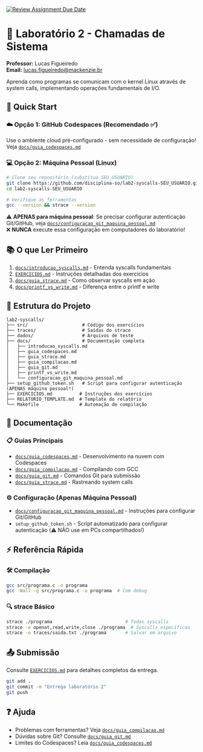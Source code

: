 [![Review Assignment Due Date](https://classroom.github.com/assets/deadline-readme-button-22041afd0340ce965d47ae6ef1cefeee28c7c493a6346c4f15d667ab976d596c.svg)](https://classroom.github.com/a/suvYDXlm)
# 🔧 Laboratório 2 - Chamadas de Sistema

**Professor:** Lucas Figueiredo  
**Email:** lucas.figueiredo@mackenzie.br

Aprenda como programas se comunicam com o kernel Linux através de system calls, implementando operações fundamentais de I/O.

## 🚀 Quick Start

### ☁️ Opção 1: GitHub Codespaces (Recomendado ✅)
Use o ambiente cloud pré-configurado - sem necessidade de configuração!
Veja [`docs/guia_codespaces.md`](docs/guia_codespaces.md)

### 💻 Opção 2: Máquina Pessoal (Linux)
```bash
# Clone seu repositório (substitua SEU_USUARIO)
git clone https://github.com/disciplina-so/lab2-syscalls-SEU_USUARIO.git
cd lab2-syscalls-SEU_USUARIO

# Verifique as ferramentas
gcc --version && strace --version
```

⚠️ **APENAS para máquina pessoal**: Se precisar configurar autenticação Git/GitHub, veja [`docs/configuracao_git_maquina_pessoal.md`](docs/configuracao_git_maquina_pessoal.md)  
❌ **NUNCA** execute essa configuração em computadores do laboratório!

## 📚 O que Ler Primeiro

1. [`docs/introducao_syscalls.md`](docs/introducao_syscalls.md) - Entenda syscalls fundamentais
2. [`EXERCICIOS.md`](EXERCICIOS.md) - Instruções detalhadas dos exercícios
3. [`docs/guia_strace.md`](docs/guia_strace.md) - Como observar syscalls em ação
4. [`docs/printf_vs_write.md`](docs/printf_vs_write.md) - Diferença entre o printf e write

## 📁 Estrutura do Projeto

```
lab2-syscalls/
├── src/                    # Código dos exercícios
├── traces/                 # Saídas do strace
├── dados/                  # Arquivos de teste
├── docs/                   # Documentação completa
│   ├── introducao_syscalls.md
│   ├── guia_codespaces.md
│   ├── guia_strace.md
│   ├── guia_compilacao.md
│   ├── guia_git.md
│   ├── printf_vs_write.md
│   └── configuracao_git_maquina_pessoal.md
├── setup_github_token.sh   # Script para configurar autenticação (APENAS máquina pessoal!)
├── EXERCICIOS.md          # Instruções dos exercícios
├── RELATORIO_TEMPLATE.md  # Template do relatório
└── Makefile               # Automação de compilação
```

## 📖 Documentação

### 📋 Guias Principais
- [`docs/guia_codespaces.md`](docs/guia_codespaces.md) - Desenvolvimento na nuvem com Codespaces
- [`docs/guia_compilacao.md`](docs/guia_compilacao.md) - Compilando com GCC
- [`docs/guia_git.md`](docs/guia_git.md) - Comandos Git para submissão
- [`docs/guia_strace.md`](docs/guia_strace.md) - Rastreando system calls

### ⚙️ Configuração (Apenas Máquina Pessoal)
- [`docs/configuracao_git_maquina_pessoal.md`](docs/configuracao_git_maquina_pessoal.md) - Instruções para configurar Git/GitHub
- `setup_github_token.sh` - Script automatizado para configurar autenticação (⚠️ NÃO use em PCs compartilhados!)

## ⚡ Referência Rápida

### 🛠️ Compilação
```bash
gcc src/programa.c -o programa
gcc -Wall -g src/programa.c -o programa  # Com debug
```

### 🔍 strace Básico
```bash
strace ./programa                           # Todas syscalls
strace -e openat,read,write,close ./programa  # Syscalls específicas
strace -o traces/saida.txt ./programa       # Salvar em arquivo
```

## 📤 Submissão

Consulte [`EXERCICIOS.md`](EXERCICIOS.md) para detalhes completos da entrega.

```bash
git add .
git commit -m "Entrega laboratório 2"
git push
```

## ❓ Ajuda

- Problemas com ferramentas? Veja [`docs/guia_compilacao.md`](docs/guia_compilacao.md)
- Dúvidas sobre Git? Consulte [`docs/guia_git.md`](docs/guia_git.md)
- Limites do Codespaces? Leia [`docs/guia_codespaces.md`](docs/guia_codespaces.md)